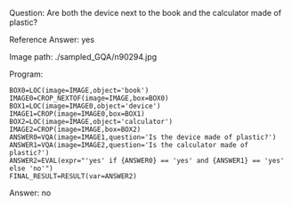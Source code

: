 Question: Are both the device next to the book and the calculator made of plastic?

Reference Answer: yes

Image path: ./sampled_GQA/n90294.jpg

Program:

```
BOX0=LOC(image=IMAGE,object='book')
IMAGE0=CROP_NEXTOF(image=IMAGE,box=BOX0)
BOX1=LOC(image=IMAGE0,object='device')
IMAGE1=CROP(image=IMAGE0,box=BOX1)
BOX2=LOC(image=IMAGE,object='calculator')
IMAGE2=CROP(image=IMAGE,box=BOX2)
ANSWER0=VQA(image=IMAGE1,question='Is the device made of plastic?')
ANSWER1=VQA(image=IMAGE2,question='Is the calculator made of plastic?')
ANSWER2=EVAL(expr="'yes' if {ANSWER0} == 'yes' and {ANSWER1} == 'yes' else 'no'")
FINAL_RESULT=RESULT(var=ANSWER2)
```
Answer: no

